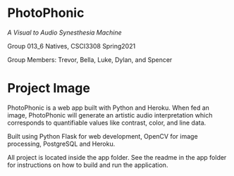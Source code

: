 # **PhotoPhonic**
*A Visual to Audio Synesthesia Machine*

Group 013_6 Natives, CSCI3308 Spring2021

Group Members: Trevor, Bella, Luke, Dylan, and Spencer

# **Project Image**

PhotoPhonic is a web app built with Python and Heroku. When fed an image, PhotoPhonic will generate an artistic audio interpretation which corresponds to quantifiable values like contrast, color, and line data.

Built using Python Flask for web development, OpenCV for image processing, PostgreSQL and Heroku.

All project is located inside the app folder. See the readme in the app folder for instructions on how to build and run the application.
